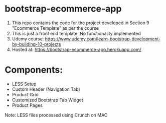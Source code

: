 # bootstrap-ecommerce-app

1. This repo contains the code for the project developed in Section 9 "Ecommerce Template" as per the course
2. This is just a front end template. No functionality implemented
3. Udemy course: https://www.udemy.com/learn-bootstrap-development-by-building-10-projects
4. Hosted at: https://bootstrap-ecommerce-app.herokuapp.com/

# Components:
* LESS Setup 
* Custom Header (Navigation Tab)
* Product Grid
* Customized Bootstrap Tab Widget
* Product Pages

Note: LESS files processed using Crunch on MAC
